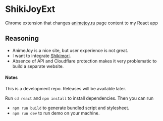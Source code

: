 # ShikiJoyExt
Chrome extension that changes [animejoy.ru](https://animejoy.ru) page content to my React app

## Reasoning
- AnimeJoy is a nice site, but user experience is not great.
- I want to integrate [Shikimori](https://shikimori.one).
- Absence of API and Cloudflare protection makes it very problematic to build a separate website.

#### Notes
This is a development repo. Releases will be available later.

Run `cd react` and `npm install` to install dependencies. Then you can run 
* `npm run build` to generate bundled script and stylesheet.
* `npm run dev` to run demo on your machine.
